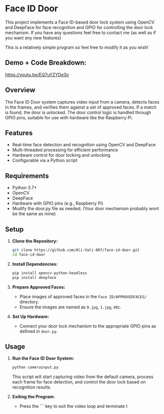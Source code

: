 # Face ID Door

This project implements a Face ID-based door lock system using OpenCV and DeepFace for face recognition and GPIO for controlling the door lock mechanism. If you have any questions feel free to contact me (as well as if you want any new features) 

This is a relatively simple program so feel free to modify it as you wish!

## Demo + Code Breakdown:
https://youtu.be/EQ7uYZYDe3o

## Overview

The Face ID Door system captures video input from a camera, detects faces in the frames, and verifies them against a set of approved faces. If a match is found, the door is unlocked. The door control logic is handled through GPIO pins, suitable for use with hardware like the Raspberry Pi.

## Features

- Real-time face detection and recognition using OpenCV and DeepFace
- Multi-threaded processing for efficient performance
- Hardware control for door locking and unlocking
- Configurable via a Python script

## Requirements

- Python 3.7+
- OpenCV
- DeepFace
- Hardware with GPIO pins (e.g., Raspberry Pi)
- Modify the door.py file as needed. (Your door mechanism probably wont be the same as mine)

## Setup

1. **Clone the Repository:**

    ```sh
    git clone https://github.com/Ali-Vali-007/face-id-door.git
    cd face-id-door
    ```

2. **Install Dependencies:**

    ```sh
    pip install opencv-python-headless
    pip install deepface
    ```

3. **Prepare Approved Faces:**

    - Place images of approved faces in the `Face ID/APPROVEDFACES/` directory.
    - Ensure the images are named as `0.jpg`, `1.jpg`, etc.

4. **Set Up Hardware:**

    - Connect your door lock mechanism to the appropriate GPIO pins as defined in `door.py`.

## Usage

1. **Run the Face ID Door System:**

    ```sh
    python camerainput.py
    ```

    This script will start capturing video from the default camera, process each frame for face detection, and control the door lock based on recognition results.

2. **Exiting the Program:**

    - Press the `\`` key to exit the video loop and terminate t
